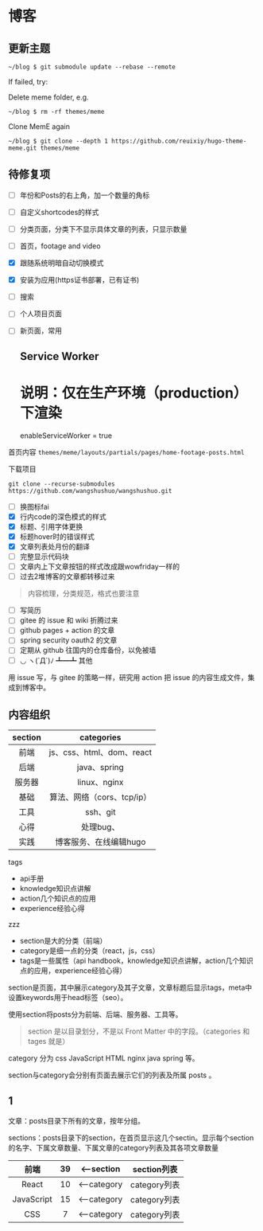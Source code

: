 # 博客

## 更新主题

    ~/blog $ git submodule update --rebase --remote

If failed, try:

Delete meme folder, e.g.

    ~/blog $ rm -rf themes/meme

Clone MemE again

    ~/blog $ git clone --depth 1 https://github.com/reuixiy/hugo-theme-meme.git themes/meme


## 待修复项

- [ ] 年份和Posts的右上角，加一个数量的角标
- [ ] 自定义shortcodes的样式
- [ ] 分类页面，分类下不显示具体文章的列表，只显示数量
- [ ] 首页，footage and video
- [x] 跟随系统明暗自动切换模式
- [x] 安装为应用(https证书部署，已有证书)
- [ ] 搜索
- [ ] 个人项目页面
- [ ] 新页面，常用


  ## Service Worker

    # 说明：仅在生产环境（production）下渲染

    enableServiceWorker = true


首页内容 `themes/meme/layouts/partials/pages/home-footage-posts.html`



下载项目 
```
git clone --recurse-submodules https://github.com/wangshushuo/wangshushuo.git
```

- [ ] 换图标fai
- [x] 行内code的深色模式的样式
- [x] 标题、引用字体更换
- [x] 标题hover时的错误样式
- [x] 文章列表处月份的翻译
- [ ] 完整显示代码块
- [ ] 文章内上下文章按钮的样式改成跟wowfriday一样的
- [ ] 过去2堆博客的文章都转移过来
> 内容梳理，分类规范，格式也要注意
- [ ] 写简历
- [ ] gitee 的 issue 和 wiki 折腾过来
- [ ] github pages + action 的文章
- [ ] spring security oauth2 的文章
- [ ] 定期从 github 往国内的仓库备份，以免被墙
- [ ] ◡ ヽ(`Д´)ﾉ ┻━┻ 其他

用 issue 写，与 gitee 的策略一样，研究用 action 把 issue 的内容生成文件，集成到博客中。
## 内容组织

section | categories 
:---:|:---:
前端 | js、css、html、dom、react 
后端 | java、spring 
服务器 | linux、nginx
基础 | 算法、网络（cors、tcp/ip）
工具 | ssh、git
心得 | 处理bug、
实践 | 博客服务、在线编辑hugo

tags
- api手册
- knowledge知识点讲解
- action几个知识点的应用
- experience经验心得

zzz
- section是大的分类（前端）
- category是细一点的分类（react，js，css）
- tags是一些属性（api handbook，knowledge知识点讲解，action几个知识点的应用，experience经验心得）

section是页面，其中展示category及其子文章，文章标题后显示tags，meta中设置keywords用于head标签（seo）。


使用section将posts分为前端、后端、服务器、工具等。
> section 是以目录划分，不是以 Front Matter 中的字段。（categories 和 tages 就是）

category 分为 css JavaScript HTML nginx java spring 等。

section与category会分别有页面去展示它们的列表及所属 posts 。

## 1

文章：posts目录下所有的文章，按年分组。

sections：posts目录下的section，在首页显示这几个sectin。显示每个section的名字、下属文章数量、下属文章的category列表及其各项文章数量

前端 | 39 | <--section | section列表
:---:|:---:|:---:|:---:
React | 10 | <--category | category列表
JavaScript | 15 | <--category | category列表
CSS | 7 | <--category |category列表 
